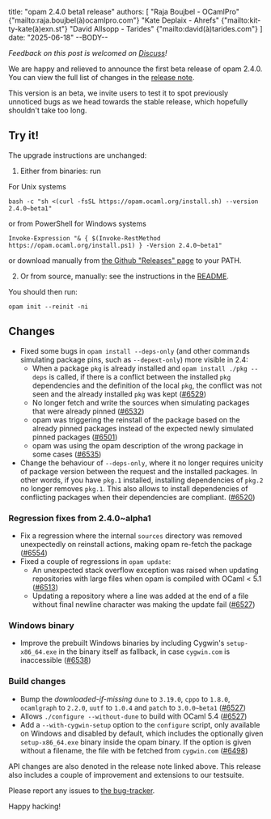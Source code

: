 title: "opam 2.4.0 beta1 release"
authors: [
  "Raja Boujbel - OCamlPro" {"mailto:raja.boujbel(à)ocamlpro.com"}
  "Kate Deplaix - Ahrefs" {"mailto:kit-ty-kate(à)exn.st"}
  "David Allsopp - Tarides" {"mailto:david(à)tarides.com"}
]
date: "2025-06-18"
--BODY--

_Feedback on this post is welcomed on [Discuss](https://discuss.ocaml.org/t/ann-opam-2-4-0-beta1/16856)!_

We are happy and relieved to announce the first beta release of opam 2.4.0.
You can view the full list of changes in the
[release note](https://github.com/ocaml/opam/releases/tag/2.4.0-beta1).

This version is an beta, we invite users to test it to spot previously
unnoticed bugs as we head towards the stable release, which hopefully
shouldn't take too long.

## Try it!

The upgrade instructions are unchanged:

1. Either from binaries: run

For Unix systems
```
bash -c "sh <(curl -fsSL https://opam.ocaml.org/install.sh) --version 2.4.0~beta1"
```
or from PowerShell for Windows systems
```
Invoke-Expression "& { $(Invoke-RestMethod https://opam.ocaml.org/install.ps1) } -Version 2.4.0~beta1"
```
or download manually from [the Github "Releases" page](https://github.com/ocaml/opam/releases/tag/2.4.0-beta1) to your PATH.

2. Or from source, manually: see the instructions in the [README](https://github.com/ocaml/opam/tree/2.4.0-beta1#compiling-this-repo).


You should then run:
```
opam init --reinit -ni
```


## Changes

* Fixed some bugs in `opam install --deps-only` (and other commands simulating package pins, such as `--depext-only`) more visible in 2.4:
  * When a package `pkg` is already installed and `opam install ./pkg --deps` is called, if there is a conflict between the installed `pkg` dependencies and the definition of the local `pkg`, the conflict was not seen and the already installed `pkg` was kept ([#6529](https://github.com/ocaml/opam/issues/6529))
  * No longer fetch and write the sources when simulating packages that were already pinned ([#6532](https://github.com/ocaml/opam/issues/6532))
  * opam was triggering the reinstall of the package based on the already pinned packages instead of the expected newly simulated pinned packages ([#6501](https://github.com/ocaml/opam/issues/6501))
  * opam was using the opam description of the wrong package in some cases ([#6535](https://github.com/ocaml/opam/issues/6535))
* Change the behaviour of `--deps-only`, where it no longer requires unicity of package version between the request and the installed packages. In other words, if you have `pkg.1` installed, installing dependencies of `pkg.2` no longer removes `pkg.1`. This also allows to install dependencies of conflicting packages when their dependencies are compliant. ([#6520](https://github.com/ocaml/opam/issues/6520))
  
### Regression fixes from 2.4.0~alpha1
* Fix a regression where the internal `sources` directory was removed unexpectedly on reinstall actions, making opam re-fetch the package ([#6554](https://github.com/ocaml/opam/issues/6554))
* Fixed a couple of regressions in `opam update`:
  * An unexpected stack overflow exception was raised when updating repositories with large files when opam is compiled with OCaml < 5.1 ([#6513](https://github.com/ocaml/opam/issues/6513))
  * Updating a repository where a line was added at the end of a file without final newline character was making the update fail ([#6527](https://github.com/ocaml/opam/issues/6527))

### Windows binary
* Improve the prebuilt Windows binaries by including Cygwin's `setup-x86_64.exe` in the binary itself as fallback, in case `cygwin.com` is inaccessible ([#6538](https://github.com/ocaml/opam/issues/6538))

### Build changes
* Bump the _downloaded-if-missing_ `dune` to `3.19.0`, `cppo` to `1.8.0`, `ocamlgraph` to `2.2.0`, `uutf` to `1.0.4` and `patch` to `3.0.0~beta1` ([#6527](https://github.com/ocaml/opam/issues/6527))
* Allows `./configure --without-dune` to build with OCaml 5.4 ([#6527](https://github.com/ocaml/opam/issues/6527))
* Add a `--with-cygwin-setup` option to the `configure` script, only available on Windows and disabled by default, which includes the optionally given `setup-x86_64.exe` binary inside the opam binary. If the option is given without a filename, the file with be fetched from `cygwin.com` ([#6498](https://github.com/ocaml/opam/issues/6498))
  

API changes are also denoted in the release note linked above.
This release also includes a couple of improvement and extensions to our testsuite.



Please report any issues to [the bug-tracker](https://github.com/ocaml/opam/issues).

Happy hacking!
